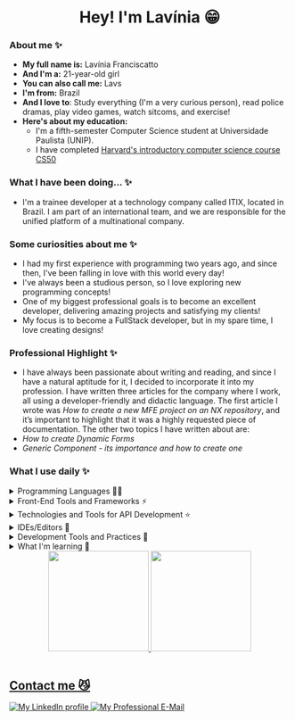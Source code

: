 <h1 align="center" > Hey! I'm Lavínia 😁 </h1>

### About me ✨

- **My full name is:** Lavínia Franciscatto
- **And I'm a:** 21-year-old girl
- **You can also call me:** Lavs
- **I'm from:** Brazil
- **And I love to**: Study everything (I'm a very curious person), read police dramas, play video games, watch sitcoms, and exercise!
- **Here's about my education:**
     - I'm a fifth-semester Computer Science student at Universidade Paulista (UNIP).
     - I have completed [Harvard's introductory computer science course CS50](https://pll.harvard.edu/course/cs50-introduction-computer-science)
 
### What I have been doing... ✨

- I'm a trainee developer at a technology company called ITIX, located in Brazil. I am part of an international team, and we are responsible for the unified platform of a multinational company.

### Some curiosities about me ✨

- I had my first experience with programming two years ago, and since then, I've been falling in love with this world every day!
- I've always been a studious person, so I love exploring new programming concepts!
- One of my biggest professional goals is to become an excellent developer, delivering amazing projects and satisfying my clients!
- My focus is to become a FullStack developer, but in my spare time, I love creating designs!

### Professional Highlight ✨

- I have always been passionate about writing and reading, and since I have a natural aptitude for it, I decided to incorporate it into my profession. I have written three articles for the company where I work, all using a developer-friendly and didactic language. The first article I wrote was *How to create a new MFE project on an NX repository*, and it’s important to highlight that it was a highly requested piece of documentation. The other two topics I have written about are:
- *How to create Dynamic Forms*
- *Generic Component - its importance and how to create one*

### What I use daily ✨

<details>
  <summary>Programming Languages 👩‍💻</summary>

![JavaScript](https://img.shields.io/badge/javascript-%23323330.svg?style=for-the-badge&logo=javascript&logoColor=%23F7DF1E) ![TypeScript](https://img.shields.io/badge/typescript-%23007ACC.svg?style=for-the-badge&logo=typescript&logoColor=white) ![CSharp](https://img.shields.io/badge/C%23-239120?style=for-the-badge&logo=c-sharp&logoColor=white) 
</details>

<details>
  <summary>Front-End Tools and Frameworks ⚡️</summary>

![HTML5](https://img.shields.io/badge/html5-%23E34F26.svg?style=for-the-badge&logo=html5&logoColor=white) ![CSS3](https://img.shields.io/badge/css3-%231572B6.svg?style=for-the-badge&logo=css3&logoColor=white) ![SASS](https://img.shields.io/badge/SASS-hotpink.svg?style=for-the-badge&logo=SASS&logoColor=white) ![Angular](https://img.shields.io/badge/angular-%23DD0031.svg?style=for-the-badge&logo=angular&logoColor=white) ![NgRx Badge](https://img.shields.io/badge/NgRx-BA2BD2?logo=ngrx&logoColor=fff&style=for-the-badge) <img alt="RxJS" src="https://img.shields.io/badge/rxjs-%23B7178C.svg?style=for-the-badge&logo=reactivex&logoColor=white" />
- ### MFE (Micro Frontends)

</details>

<details>
  <summary>Technologies and Tools for API Development ⭐️ </summary>

![Apollo-GraphQL](https://img.shields.io/badge/-ApolloGraphQL-311C87?style=for-the-badge&logo=apollo-graphql) ![GraphQL Badge](https://img.shields.io/badge/GraphQL-E10098?logo=graphql&logoColor=fff&style=for-the-badge)   
- ### Hot Chocolate GraphQL
- ### Oso Cloud

</details>

<details>
  <summary>IDEs/Editors 🌟 </summary>

![Visual Studio Code](https://img.shields.io/badge/Visual%20Studio%20Code-0078d7.svg?style=for-the-badge&logo=visual-studio-code&logoColor=white) ![Visual Studio](https://img.shields.io/badge/Visual%20Studio-5C2D91.svg?style=for-the-badge&logo=visual-studio&logoColor=white) ![Eclipse IDE Badge](https://img.shields.io/badge/Eclipse%20IDE-2C2255?logo=eclipseide&logoColor=fff&style=for-the-badge)

</details>

<details>
  <summary>Development Tools and Practices 🌟 </summary>

![Git Badge](https://img.shields.io/badge/Git-F05032?logo=git&logoColor=fff&style=for-the-badge) ![Azure](https://img.shields.io/badge/azure-%230072C6.svg?style=for-the-badge&logo=microsoftazure&logoColor=white) ![Nx Badge](https://img.shields.io/badge/Nx-143055?logo=nx&logoColor=fff&style=for-the-badge) ![Node.js Badge](https://img.shields.io/badge/Node.js-5FA04E?logo=nodedotjs&logoColor=fff&style=for-the-badge)

</details>

<details>
  <summary> What I'm learning 💫 </summary>

![Eclipse IDE Badge](https://img.shields.io/badge/Eclipse%20IDE-2C2255?logo=eclipseide&logoColor=fff&style=for-the-badge) ![Figma Badge](https://img.shields.io/badge/Figma-F24E1E?logo=figma&logoColor=fff&style=for-the-badge) ![Java](https://img.shields.io/badge/Java-000?style=for-the-badge&logo=java)

</details>


<div align="center">
  <a href="https://github.com/laviniaof">
  <img height="180em" src="https://github-readme-stats.vercel.app/api?username=laviniaof&show_icons=true&theme=dark&include_all_commits=true&count_private=true"/>
  <img height="180em" src="https://github-readme-stats.vercel.app/api/top-langs/?username=laviniaof&layout=compact&langs_count=8&theme=dark"/>
</div>

<div style="display: inline_block"><br>

## Contact me 😼

<a href="www.linkedin.com/in/lavínia-franciscatto-05b42a254" target="_blank"> 
  <img src="https://img.shields.io/badge/linkedin-%230077B5.svg?style=for-the-badge&logo=linkedin&logoColor=white" alt="My LinkedIn profile" /> 
</a>
<a href="mailto:laviniaof@hotmail.com" target="_blank">
  <img src="https://img.shields.io/badge/Gmail-D14836?style=for-the-badge&logo=gmail&logoColor=white" alt="My Professional E-Mail" />
</a>
